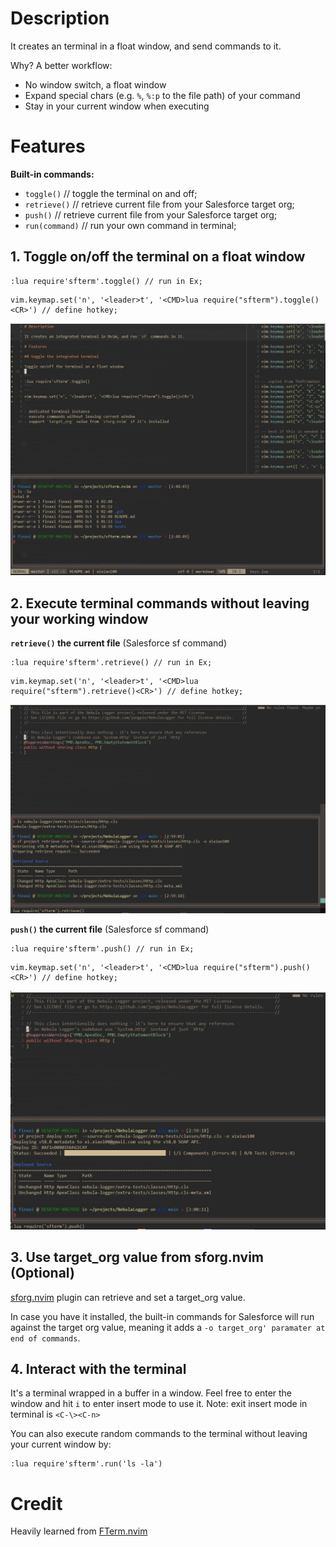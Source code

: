 # Description

It creates an terminal in a float window, and send commands to it.

Why? A better workflow:

- No window switch, a float window
- Expand special chars (e.g. `%`, `%:p` to the file path) of your command
- Stay in your current window when executing

# Features

**Built-in commands:**

- `toggle()` // toggle the terminal on and off;
- `retrieve()` // retrieve current file from your Salesforce target org;
- `push()` // retrieve current file from your Salesforce target org;
- `run(command)` // run your own command in terminal;

## 1. Toggle on/off the terminal on a float window

```
:lua require'sfterm'.toggle() // run in Ex;
```
```
vim.keymap.set('n', '<leader>t', '<CMD>lua require("sfterm").toggle()<CR>') // define hotkey;
```

![pic1](https://github.com/xixiaofinland/storage/blob/master/pics/1.png)

## 2. Execute terminal commands without leaving your working window

**`retrieve()` the current file** (Salesforce sf command)

```
:lua require'sfterm'.retrieve() // run in Ex;
```
```
vim.keymap.set('n', '<leader>t', '<CMD>lua require("sfterm").retrieve()<CR>') // define hotkey;
```

![pic2](https://github.com/xixiaofinland/storage/blob/master/pics/2.png)

**`push()` the current file** (Salesforce sf command)

```
:lua require'sfterm'.push() // run in Ex;
```
```
vim.keymap.set('n', '<leader>t', '<CMD>lua require("sfterm").push()<CR>') // define hotkey;
```

![pic3](https://github.com/xixiaofinland/storage/blob/master/pics/3.png)

## 3. Use target_org value from sforg.nvim (Optional)

[sforg.nvim](https://github.com/xixiaofinland/sforg.nvim) plugin can retrieve and set a target_org value.

In case you have it installed, the built-in commands for Salesforce will run
against the target org value, meaning it adds a `-o target_org' paramater at end of commands`.

## 4. Interact with the terminal

It's a terminal wrapped in a buffer in a window. Feel free to enter the window
and hit `i` to enter insert mode to use it.
Note: exit insert mode in terminal is `<C-\><C-n>`

You can also execute random commands to the terminal without leaving your current
window by:

```
:lua require'sfterm'.run('ls -la')
```

# Credit

Heavily learned from [FTerm.nvim](https://github.com/numToStr/FTerm.nvim/tree/master/lua/FTerm)
